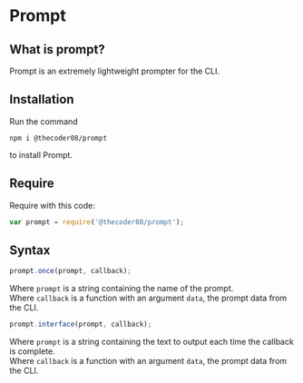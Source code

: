 # Prompt
## What is prompt?
Prompt is an extremely lightweight prompter for the CLI.
## Installation
Run the command
```shell
npm i @thecoder08/prompt
```
to install Prompt.
## Require
Require with this code:
```javascript
var prompt = require('@thecoder08/prompt');
```
## Syntax
```javascript
prompt.once(prompt, callback);
```
Where `prompt` is a string containing the name of the prompt.<br>
Where `callback` is a function with an argument `data`, the prompt data from the CLI.
```javascript
prompt.interface(prompt, callback);
```
Where `prompt` is a string containing the text to output each time the callback is complete.<br>
Where `callback` is a function with an argument `data`, the prompt data from the CLI.
